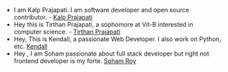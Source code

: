  - I am Kalp Prajapati. I am software developer and open source contributor. - [Kalp Prajapati](https://github.com/munnokd)
 - Hey this is Tirthan Prajapati, a sophomore at Vit-B interested in computer science. - [Tirthan Prajapati](https://github.com/tirthanprajapati) 
 - Hey, This is Kendall, a passionate Web Developer. I also work on Python, etc. [Kendall](https//github.com/KendallDoesCoding)
 - Hey , I am Soham passionate about full stack developer but right not frontend developer is my forte. [Soham Roy](https://github.com/SohamRoy-01)
 
